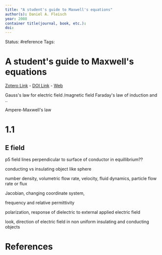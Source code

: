 ```yaml
---
title: "A student's guide to Maxwell's equations"
author(s): Daniel A. Fleisch
year: 2008
container title(journal, book, etc.): 
doi: 
---
```

Status: #reference
Tags:
# A student's guide to Maxwell's equations
[Zotero Link](zotero://select/items/@Fleisch2008_StudentGuideMaxwellEquations) - [DOI Link](https://doi.org/) - [Web]()

Gauss's law for electric field /magnetic field 
Faraday's law of induction and ..

Ampere-Maxwell's law 


# 1.1
## E field

p5 field lines perpendicular to surface of conductor in equillibrium??

conducting vs insulating object like sphere 

number density, volumetric flow rate, velocity, fluid dynamics, particle flow rate or flux 

Jacobian, changing coordinate system, 

frequency and relative permittivity

polarization, response of dielectric to external applied electric field 

look, direction of electric field in non uniform insulating and conducting objects 


# References
